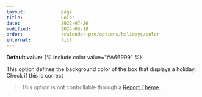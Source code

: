 ```yaml
---
layout:             page
title:              Color
date:               2022-07-26
modified:           2024-05-18
order:              /calendar-pro/options/holidays/color
internal:           fill
---
```

**Default value:** {% include color value="#A66999" %}

This option defines the background color of the box that displays a holiday.
<todo>Check if this is correct</todo>

> This option is not controllable through a [Report Theme](../../features/themes.md).